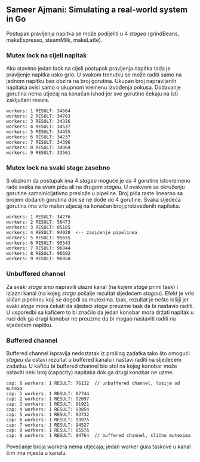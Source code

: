 ## Sameer Ajmani: Simulating a real-world system in Go

Postupak pravljenja napitka se može podijeliti u 4 _stagea_ (grindBeans, makeEspresso, steamMilk, makeLatte). 

### Mutex lock na cijeli napitak

Ako stavimo jedan lock na cijeli postupak pravljenja napitka tada je pravljenje napitka usko grlo. U svakom trenutku se može raditi samo na jednom napitku bez obzira na broj gorutina. Ukupan broj napravljenih napitaka ovisi samo o ukupnom vremenu izvođenja pokusa. Dodavanje gorutina nema utjecaj na konačan ishod jer sve gorutine čekaju na isti zaključani resurs.

```
workers: 1 RESULT: 34664
workers: 2 RESULT: 34783
workers: 3 RESULT: 34326
workers: 4 RESULT: 34537
workers: 5 RESULT: 34455
workers: 6 RESULT: 34237
workers: 7 RESULT: 34396
workers: 8 RESULT: 34064
workers: 9 RESULT: 33561
```

### Mutex lock na svaki stage zasebno

S obzirom da postupak ima 4 _stagea_ moguće je da 4 gorutine istovremeno rade svaka na svom piću ali na drugom _stageu_. U ovakvom se okruženju gorutine samoinicijativno preslože u pipeline. Broj pića raste linearno sa brojem dodanih gorutina dok se ne dođe do 4 gorutine. Svaka sljedeća gorutina ima vrlo malen utjecaj na konačan broj proizvedenih napitaka.

```
workers: 1 RESULT: 34276
workers: 2 RESULT: 56473
workers: 3 RESULT: 85185
workers: 4 RESULT: 94028  <-- zasićenje pipelinea
workers: 5 RESULT: 95655
workers: 6 RESULT: 95543
workers: 7 RESULT: 96844
workers: 8 RESULT: 96692
workers: 9 RESULT: 96950
```

### Unbuffered channel

Za svaki _stage_ smo napravili ulazni kanal (na kojem _stage_ primi task) i izlazni kanal (na kojeg _stage_ pošalje rezultat sljedećem _stageu_). Efekt je vrlo sličan pipelineu koji se dogodi sa mutexima. Ipak, rezultat je nešto lošiji jer svaki _stage_ mora čekati da sljedeći _stage_ preuzme task da bi nastavio raditi. U usporedbi sa kafićem to bi značilo da jedan konobar mora držati napitak u ruci dok ga drugi konobar ne preuzme da bi mogao nastaviti raditi na sljedećem napitku.

### Buffered channel

Buffered channel ispravlja nedostatak iz prošlog zadatka tako što omogući _stageu_ da ostavi rezultat u buffered kanalu i nastavi raditi na sljedećem zadatku. U kafiću bi buffered channel bio stol na kojeg konobar može ostaviti neki broj (capacity) napitaka dok ga drugi konobar ne uzme. 

```
cap: 0 workers: 1 RESULT: 76132  // unbuffered channel, lošije od mutexa
cap: 1 workers: 1 RESULT: 87744
cap: 2 workers: 1 RESULT: 92097
cap: 3 workers: 1 RESULT: 91921
cap: 4 workers: 1 RESULT: 93854
cap: 5 workers: 1 RESULT: 93732
cap: 6 workers: 1 RESULT: 93975
cap: 7 workers: 1 RESULT: 94527
cap: 8 workers: 1 RESULT: 85576
cap: 9 workers: 1 RESULT: 94764  // buffered channel, slično mutexima
```

Povećanje broja workera nema utjecaja; jedan worker gura taskove u kanal čim ima mjesta u kanalu.